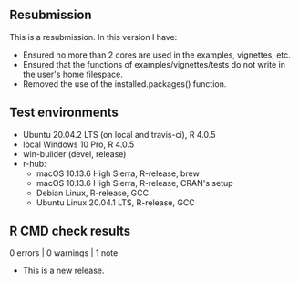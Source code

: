 ## Resubmission
This is a resubmission. In this version I have:
* Ensured no more than 2 cores are used in the examples, vignettes, etc. 
* Ensured that the functions of examples/vignettes/tests do not write in the user's home filespace.
* Removed the use of the installed.packages() function.
## Test environments
* Ubuntu 20.04.2 LTS (on local and travis-ci), R 4.0.5
* local Windows 10 Pro, R 4.0.5
* win-builder (devel, release)
* r-hub:
  * macOS 10.13.6 High Sierra, R-release, brew
  * macOS 10.13.6 High Sierra, R-release, CRAN's setup
  * Debian Linux, R-release, GCC
  * Ubuntu Linux 20.04.1 LTS, R-release, GCC

## R CMD check results

0 errors | 0 warnings | 1 note

* This is a new release.
